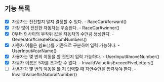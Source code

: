 ## 기능 목록

- [x] 자동차는 전진할지 말지 결정할 수 있다. - RaceCar#forward()
- [x] 가장 많이 전진한 자동차는 우승한다. - RaceCar#winner()
- [x] 0부터 9 사이의 무작위 값을 자동차의 수만큼 생성한다. - Generator#createRandomNumbers()
- [x] 자동차 이름은 쉼표(,)를 기준으로 구분하여 입력 가능하다. - UserInput#carName()
- [x] 사용자는 몇 번의 이동을 할 것인지 입력 가능하다. - UserInput#moveNumber()
- [x] 자동차 이름은 5자를 초과할 수 없다. - InvalidValue#isExceedFiveLetters()
- [ ] 사용자가 몇 번의 이동을 할 지 입력할 때 자연수만을 입력해야 한다. - InvalidValue#isNaturalNumber()
